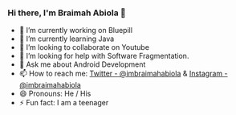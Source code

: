 ### Hi there, I'm Braimah Abiola 👋

- 🔭 I’m currently working on Bluepill
- 🌱 I’m currently learning Java
- 👯 I’m looking to collaborate on Youtube
- 🤔 I’m looking for help with Software Fragmentation.
- 💬 Ask me about Android Development
- 📫 How to reach me: [Twitter - @imbraimahabiola](https://www.twitter.com/imbraimahabiola) & [Instagram - @imbraimahabiola](https://www.instagram.com/imbraimahabiola)
- 😄 Pronouns: He / His
- ⚡ Fun fact: I am a teenager



